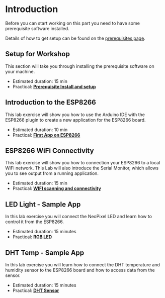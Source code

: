 # Introduction

Before you can start working on this part you need to have some prerequisite software installed.

Details of how to get setup can be found on the [prerequisites page](PREREQ.md).

## Setup for Workshop

This section will take you through installing the prerequisite software on your machine.

- Estimated duration: 15 min
- Practical: [**Prerequisite Install and setup**](PREREQ.md)

## Introduction to the ESP8266

This lab exercise will show you how to use the Arduino IDE with the ESP8266 plugin to create a new application for the ESP8266 board.

- Estimated duration: 10 min
- Practical: [**First App on ESP8266**](FIRSTAPP.md)

## ESP8266 WiFi Connectivity

This lab exercise will show you how to connection your ESP8266 to a local WiFi network. This Lab will also introduce the Serial Monitor, which allows you to see output from a running application.

- Estimated duration: 15 min
- Practical: [**WIFI scanning and connectivity**](WIFI.md)

## LED Light - Sample App

In this lab exercise you will connect the NeoPixel LED and learn how to control it from the ESP8266.

- Estimated duration: 15 minutes
- Practical: [**RGB LED**](LED.md)

## DHT Temp - Sample App

In this lab exercise you will learn how to connect the DHT temperature and humidity sensor to the ESP8266 board and how to access data from the sensor.

- Estimated duration: 15 minutes
- Practical: [**DHT Sensor**](DHT.md)


